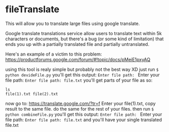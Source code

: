 # fileTranslate
This will allow you to translate large files using google translate.

Google translate translations service allow users to translate text within 5k characters
or documents, but there's a bug (or some kind of limitation) that ends you up with a partially
translated file and partially untranslated.

Here's an example of a victim to this problem: https://productforums.google.com/forum/#!topic/docs/pMeiE1pxyAQ

using this tool is realy simple but probably not the best way XD
just run
```$ python devideFile.py```
you'll get this output:
```Enter file path: ```
Enter your file path:
```Enter file path: file.txt```
you'll get parts of your file as so:
```
ls
file(1).txt file(2).txt
```
now go to: https://translate.google.com/?tr=f
Enter your file(1).txt, copy result to the same file.
do the same for the rest of your files.
then run
```$ python combineFile.py```
you'll get this output:
```Enter file path: ```
Enter your file path:
```Enter file path: file.txt```
and you'll have your single translated file.txt
